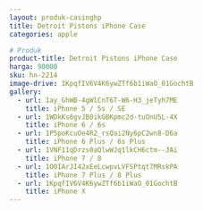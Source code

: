 ```yaml
---
layout: produk-casinghp
title: Detroit Pistons iPhone Case
categories: apple

# Produk
product-title: Detroit Pistons iPhone Case
harga: 90000
sku: hn-2214
image-drive: 1KpqfIV6V4K6ywZTf6b1iWaO_01GochtB
gallery:
  - url: 1ay_GhWB-4gWlCnT6T-W6-H3_jeTyh7ME
    title: iPhone 5 / 5s / SE
  - url: 1WDkKs6gvJB0ikGBKpmc2d-tuOnU5L-4X
    title: iPhone 6 / 6s
  - url: 1P5poKcuOe4R2_rsQai2Ny6pC2wn8-D6a
    title: iPhone 6 Plus / 6s Plus
  - url: 1VNF11qDrzs0aQlwWJq1lkCH6ctm--JAi
    title: iPhone 7 / 8
  - url: 1O0IArJI42xEeLcwpvLVFSPtqt7MRskPA
    title: iPhone 7 Plus / 8 Plus
  - url: 1KpqfIV6V4K6ywZTf6b1iWaO_01GochtB
    title: iPhone X
---
```

